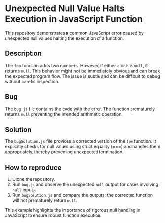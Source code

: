 # Unexpected Null Value Halts Execution in JavaScript Function

This repository demonstrates a common JavaScript error caused by unexpected null values halting the execution of a function.

## Description

The `foo` function adds two numbers. However, if either `a` or `b` is `null`, it returns `null`. This behavior might not be immediately obvious and can break the expected program flow.  The issue is subtle and can be difficult to debug without careful inspection.

## Bug

The `bug.js` file contains the code with the error.  The function prematurely returns `null` preventing the intended arithmetic operation.

## Solution

The `bugSolution.js` file provides a corrected version of the `foo` function. It explicitly checks for null values using strict equality (===) and handles them appropriately, thereby preventing unexpected termination.

## How to reproduce

1. Clone the repository.
2. Run `bug.js` and observe the unexpected `null` output for cases involving `null` inputs.
3. Run `bugSolution.js` and compare the outputs; the corrected function will not prematurely return `null`.

This example highlights the importance of rigorous null handling in JavaScript to ensure robust function execution.